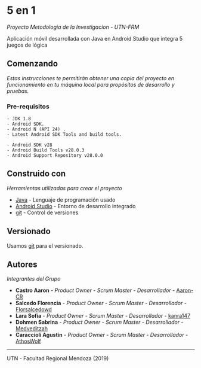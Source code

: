 # 5 en 1

_Proyecto Metodologia de la Investigacion - UTN-FRM_

Aplicación móvil desarrollada con Java en Android Studio que integra 5 juegos de lógica

## Comenzando

_Estas instrucciones te permitirán obtener una copia del proyecto en funcionamiento en tu máquina local para propósitos de desarrollo y pruebas._

### Pre-requisitos

```
- JDK 1.8
- Android SDK.
- Android N (API 24) .
- Latest Android SDK Tools and build tools.

- Android SDK v28
- Android Build Tools v28.0.3
- Android Support Repository v28.0.0
```

## Construido con

_Herramientas utilizadas para crear el proyecto_

* [Java](https://www.java.com/es/download/) - Lenguaje de programación usado
* [Android Studio](https://developer.android.com/studio) - Entorno de desarrollo integrado
* [git](https://git-scm.com/) - Control de versiones

## Versionado

Usamos [git](https://git-scm.com/) para el versionado.

## Autores

_Integrantes del Grupo_
* **Castro Aaron** - *Product Owner - Scrum Master - Desarrollador* - [Aaron-CR](https://github.com/Aaron-CR)
* **Salcedo Florencia** - *Product Owner - Scrum Master - Desarrollador* - [Florsalcedowd](https://github.com/Florsalcedowd)
* **Lara Sofía** - *Product Owner - Scrum Master - Desarrollador* - [kanra147](https://github.com/kanra147)
* **Dohmen Sabrina** - *Product Owner - Scrum Master - Desarrollador* - [Medveditzah](https://github.com/Medveditzah)
* **Caraccioli Agustin** - *Product Owner - Scrum Master - Desarrollador* - [AthosWolf](https://github.com/AthosWolf)



---
UTN - Facultad Regional Mendoza (2019)
